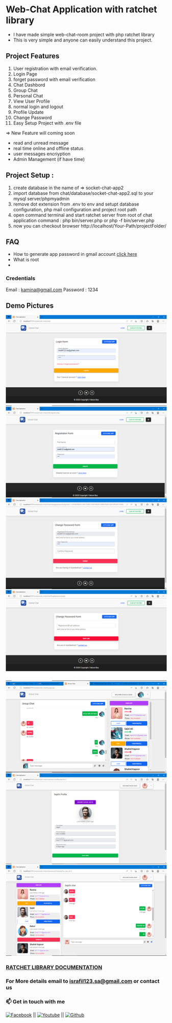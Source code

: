 # Web-Chat Application with ratchet library
- I have made simple web-chat-room  project with php ratchet library 
- This is very simple and anyone can easily understand this project.

## Project Features
1. User registration with email verification. 
2. Login Page
3. forget password with email verification
4. Chat Dashbord 
5. Group Chat
6. Personal Chat 
7. View User Profile
8. normal login and logout
9. Profile Update
10. Change Password
11. Easy Setup Project with .env file

=> New Feature will coming soon
- read and unread message
- real time online and offline status
- user messages encriyption
- Admin Management (if have time)

## Project Setup : 
1. create database in the name of => socket-chat-app2
2. import database from chat/database/socket-chat-app2.sql to your mysql server/phpmyadmin
3. remove dot extension from .env to env and setupt database configuration, php mail configuration and project root path
4. open command terminal and start ratchet server from root of chat application command : php bin/server.php or php -f bin/server.php 
5. now you can checkout browser http://localhost/Your-Path/projectFolder/

## FAQ 
- How to generate app password in gmail account <a href="https://www.youtube.com/watch?v=HLwTCmiNGFQ"> click here </a>
- What is root 
- 
### Credentials
Email : kamina@gmail.com
Password : 1234

## Demo Pictures

<img src="https://github.com/dontKnew/web-chat-with-php-socket/blob/master/assets/image/screenshot/login.png"/>
<img src="https://github.com/dontKnew/web-chat-with-php-socket/blob/master/assets/image/screenshot/register.png"/>
<img src="https://github.com/dontKnew/web-chat-with-php-socket/blob/master/assets/image/screenshot/changepassword.png"/>
<img src="https://github.com/dontKnew/web-chat-with-php-socket/blob/master/assets/image/screenshot/forget.png"/>
<img src="https://github.com/dontKnew/web-chat-with-php-socket/blob/master/assets/image/screenshot/group.png"/>
<img src="https://github.com/dontKnew/web-chat-with-php-socket/blob/master/assets/image/screenshot/userprofile.png"/>
<img src="https://github.com/dontKnew/web-chat-with-php-socket/blob/master/assets/image/screenshot/personalchat.png"/>


### <a href="http://web.archive.org/web/20220520111903/http://socketo.me/"> RATCHET LIBRARY DOCUMENTATION </a>


### For More details email to israfil123.sa@gmail.com or contact us
### 📫 Get in touch with me
[![Facebook](https://img.shields.io/badge/facebook-0077B5?style=for-the-badge&logo=facebook&logoColor=white)](https://www.facebook.com/people/Failure-B%C3%B8y/100023854041628/) || [![Youtube](https://img.shields.io/badge/youtube-DD0031?style=for-the-badge&logo=youtube&logoColor=white)](https://www.youtube.com/channel/UCx17TpbQ8JoQ-EdeltD1LIA) || [![Github](https://img.shields.io/badge/github%20-%23121011.svg?&style=for-the-badge&logo=github&logoColor=white)](https://github.com/dontknew)

